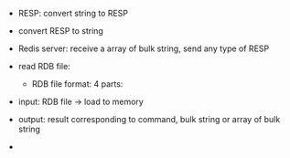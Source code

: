 - RESP: convert string to RESP 
- convert RESP to string

- Redis server: receive a array of bulk string, send any type of RESP 


- read RDB file:
  - RDB file format: 4 parts:
  
- input: RDB file -> load to memory
- output: result corresponding to command, bulk string or array of bulk string
- 